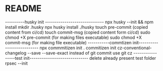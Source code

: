 # README
----------husky init ------------------------------
npx husky --init && npm install
mkdir .husky
npx husky install ./husky
touch pre-commit (copied content from ci/cd)
touch commit-msg (copied content form ci/cd)
sudo chmod +X pre-commit (for making files executable) 
sudo chmod +X commit-msg (for making file executable)
-----------commtizen init---------------------------
npx commmitizen init .
commitizen init cz-conventional-changelog --save --save-exact
instead of git commit use git cz
-----------------test init------------------------------
delete already present test folder
rpsec --init
